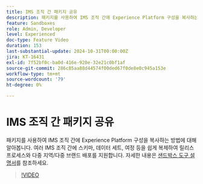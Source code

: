 ```yaml
---
title: IMS 조직 간 패키지 공유
description: 패키지를 사용하여 IMS 조직 간에 Experience Platform 구성을 복사하는 방법에 대해 알아봅니다. 여러 IMS 조직 간에 스키마, 데이터 세트, 여정 등을 쉽게 복제하여 다중 지역/다중 브랜드 배포를 지원합니다.
feature: Sandboxes
role: Admin, Developer
level: Experienced
doc-type: Feature Video
duration: 153
last-substantial-update: 2024-10-31T00:00:00Z
jira: KT-16431
exl-id: 7f52bf0c-ba0d-416e-920e-32e21c0bf1af
source-git-commit: 286c85aa88d44574f00ded67f0de8e0c945a153e
workflow-type: tm+mt
source-wordcount: '79'
ht-degree: 0%

---
```


# IMS 조직 간 패키지 공유

패키지를 사용하여 IMS 조직 간에 Experience Platform 구성을 복사하는 방법에 대해 알아봅니다. 여러 IMS 조직 간에 스키마, 데이터 세트, 여정 등을 쉽게 복제하여 릴리스 프로세스와 다중 지역/다중 브랜드 배포를 지원합니다. 자세한 내용은 [샌드박스 도구 설명서](https://experienceleague.adobe.com/en/docs/experience-platform/sandbox/ui/sharing-packages-across-orgs)를 참조하세요.

>[!VIDEO](https://video.tv.adobe.com/v/3435815/?learn=on&enablevpops)
